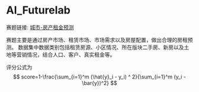 # AI_Futurelab
赛题链接: [城市-房产租金预测](https://ai.futurelab.tv/contest_detail/3)

赛题主要是通过房产市场、租赁市场、市场需求以及房屋配置，做出合理的房租预测。
数据集中数据类别包括租赁房源、小区情况、所在版块二手房、新房以及土地等营销情况，结合人口、客户、真实租金等。

评分公式为
$$ score=1-\frac{\sum_{i=1}^m (\hat{y}_i - y_i) ^ 2}{\sum_{i=1}^m (y_i - \bar{y})^2} $$
